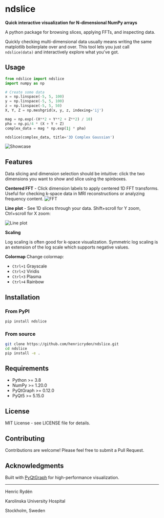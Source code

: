 # ndslice

**Quick interactive visualization for N-dimensional NumPy arrays**

A python package for browsing slices, applying FFTs, and inspecting data.

Quickly checking multi-dimensional data usually means writing the same matplotlib boilerplate over and over. This tool lets you just call `ndslice(data)` and interactively explore what you've got.

## Usage
```python
from ndslice import ndslice
import numpy as np

# Create some data
x = np.linspace(-5, 5, 100)
y = np.linspace(-5, 5, 100)
z = np.linspace(-5, 5, 50)
X, Y, Z = np.meshgrid(x, y, z, indexing='ij')

mag = np.exp(-(X**2 + Y**2 + Z**2) / 10)
pha = np.pi/4 * (X + Y + Z)
complex_data = mag * np.exp(1j * pha)

ndslice(complex_data, title='3D Complex Gaussian')
```

![Showcase](docs/images/showcase.gif)

## Features

Data slicing and dimension selection should be intuitive: click the two dimensions you want to show and slice using the spinboxes.

**Centered FFT** - Click dimension labels to apply centered 1D FFT transforms. Useful for checking k-space data in MRI reconstructions or analyzing frequency content.
![FFT](docs/images/fft.gif)

**Line plot** - See 1D slices through your data. Shift+scroll for Y zoom, Ctrl+scroll for X zoom:

![Line plot](docs/images/lineplot.png)

**Scaling**

Log scaling is often good for k-space visualization.
Symmetric log scaling is an extension of the log scale which supports negative values.


**Colormap**
Change colormap:
- `Ctrl+1` Grayscale
- `Ctrl+2` Viridis
- `Ctrl+3` Plasma
- `Ctrl+4` Rainbow


## Installation

### From PyPI

```bash
pip install ndslice
```

### From source

```bash
git clone https://github.com/henricryden/ndslice.git
cd ndslice
pip install -e .
```

## Requirements

- Python >= 3.8
- NumPy >= 1.20.0
- PyQtGraph >= 0.12.0
- PyQt5 >= 5.15.0

## License

MIT License - see LICENSE file for details.

## Contributing

Contributions are welcome! Please feel free to submit a Pull Request.

## Acknowledgments

Built with [PyQtGraph](https://www.pyqtgraph.org/) for high-performance visualization.


---
Henric Rydén

Karolinska University Hospital

Stockholm, Sweden